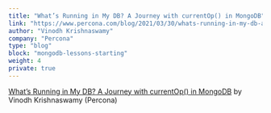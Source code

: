 ```yaml
---
title: "What’s Running in My DB? A Journey with currentOp() in MongoDB"
link: "https://www.percona.com/blog/2021/03/30/whats-running-in-my-db-a-journey-with-currentop-in-mongodb/"
author: "Vinodh Krishnaswamy"
company: "Percona"
type: "blog"
block: "mongodb-lessons-starting"
weight: 4
private: true
---
```


[What’s Running in My DB? A Journey with currentOp() in MongoDB](https://www.percona.com/blog/2021/03/30/whats-running-in-my-db-a-journey-with-currentop-in-mongodb/) by Vinodh Krishnaswamy (Percona)
